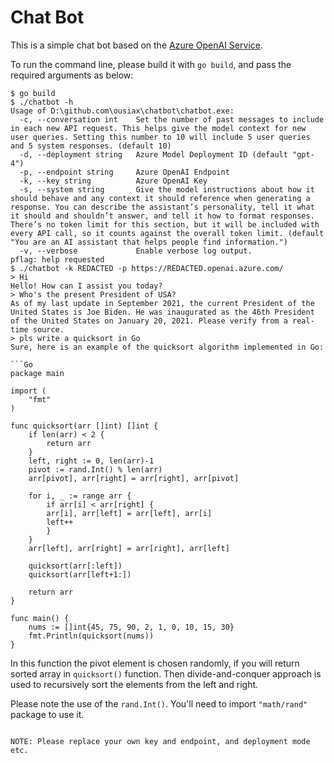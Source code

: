 # Chat Bot

This is a simple chat bot based on the [Azure OpenAI Service](https://learn.microsoft.com/en-us/azure/ai-services/openai/overview).

To run the command line, please build it with `go build`, and pass the required arguments as below:

```console
$ go build
$ ./chatbot -h
Usage of D:\github.com\ousiax\chatbot\chatbot.exe:
  -c, --conversation int    Set the number of past messages to include in each new API request. This helps give the model context for new user queries. Setting this number to 10 will include 5 user queries and 5 system responses. (default 10)
  -d, --deployment string   Azure Model Deployment ID (default "gpt-4")
  -p, --endpoint string     Azure OpenAI Endpoint
  -k, --key string          Azure OpenAI Key
  -s, --system string       Give the model instructions about how it should behave and any context it should reference when generating a response. You can describe the assistant’s personality, tell it what it should and shouldn’t answer, and tell it how to format responses. There’s no token limit for this section, but it will be included with every API call, so it counts against the overall token limit. (default "You are an AI assistant that helps people find information.")
  -v, --verbose             Enable verbose log output.
pflag: help requested
$ ./chatbot -k REDACTED -p https://REDACTED.openai.azure.com/
> Hi
Hello! How can I assist you today?
> Who's the present President of USA?
As of my last update in September 2021, the current President of the United States is Joe Biden. He was inaugurated as the 46th President of the United States on January 20, 2021. Please verify from a real-time source.
> pls write a quicksort in Go
Sure, here is an example of the quicksort algorithm implemented in Go:

```Go
package main

import (
    "fmt"
)

func quicksort(arr []int) []int {
    if len(arr) < 2 {
        return arr
    }
    left, right := 0, len(arr)-1
    pivot := rand.Int() % len(arr)
    arr[pivot], arr[right] = arr[right], arr[pivot]

    for i, _ := range arr {
        if arr[i] < arr[right] {
        arr[i], arr[left] = arr[left], arr[i]
        left++
        }
    }
    arr[left], arr[right] = arr[right], arr[left]

    quicksort(arr[:left])
    quicksort(arr[left+1:])

    return arr
}

func main() {
    nums := []int{45, 75, 90, 2, 1, 0, 10, 15, 30}
    fmt.Println(quicksort(nums))
}
```
In this function the pivot element is chosen randomly, if you will return sorted array in `quicksort()` function. Then divide-and-conquer approach is used to recursively sort the elements from the left and right.

Please note the use of the `rand.Int()`. You'll need to import `"math/rand"` package to use it.
>
```

NOTE: Please replace your own key and endpoint, and deployment mode etc.
